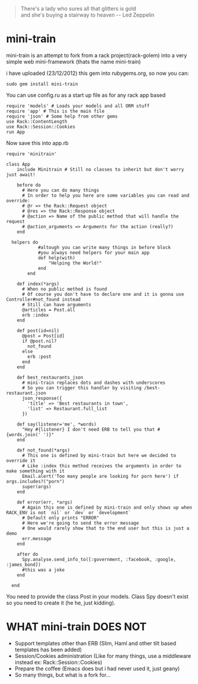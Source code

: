 >There's a lady who sures
>all that glitters is gold  
>and she's buying a stairway to heaven  -- Led Zeppelin

mini-train
=====

mini-train is an attempt to fork from a rack project(rack-golem) into
a very simple web mini-framework (thats the name mini-train)

i have uploaded (23/12/2012) this gem into rubygems.org, so now you can:

    sudo gem install mini-train

You can use config.ru as a start up file as for any rack app based

    require 'models' # Loads your models and all ORM stuff
    require 'app' # This is the main file
    require 'json' # Some help from other gems
    use Rack::ContentLength
    use Rack::Session::Cookies
    run App

Now save this into app.rb

    require 'minitrain'

  	class App
	    include Minitrain # Still no classes to inherit but don't worry just await!

	    before do
	      # Here you can do many things
	      # In order to help you here are some variables you can read and override:
	      # @r => the Rack::Request object
	      # @res => the Rack::Response object
	      # @action => Name of the public method that will handle the request
	      # @action_arguments => Arguments for the action (really?)
	    end

      helpers do
				#altough you can write many things in before block
				#you always need helpers for your main app
				def help(with)
					"Helping the World!"
				end
			end
			
	    def index(*args)
	      # When no public method is found
	      # Of course you don't have to declare one and it is gonna use Controller#not_found instead
	      # Still can have arguments
	      @articles = Post.all
	      erb :index
	    end

	    def post(id=nil)
	      @post = Post[id]
	      if @post.nil?
	        not_found
	      else
	        erb :post
	      end
	    end
	    
	    def best_restaurants_json
	      # mini-train replaces dots and dashes with underscores
	      # So you can trigger this handler by visiting /best-restaurant.json
	      json_response({
	        'title' => 'Best restaurants in town',
	        'list' => Restaurant.full_list
	      })

	    def say(listener='me', *words)
	      "Hey #{listener} I don't need ERB to tell you that #{words.join(' ')}"
	    end

	    def not_found(*args)
	      # This one is defined by mini-train but here we decided to override it
	      # Like :index this method receives the arguments in order to make something with it
	      Email.alert('Too many people are looking for porn here') if args.includes?("porn")
	      super(args)
	    end
	    
	    def error(err, *args)
	      # Again this one is defined by mini-train and only shows up when RACK_ENV is not `nil` or `dev` or `development`
	      # Default only prints "ERROR"
	      # Here we're going to send the error message
	      # One would rarely show that to the end user but this is just a demo
	      err.message
	    end

	    after do
	      Spy.analyse.send_info_to([:government, :facebook, :google, :james_bond])
	      #this was a joke
	    end

	  end

You need to provide the class Post in your models.
Class Spy doesn't exist so you need to create it (he he, just kidding).

WHAT mini-train DOES NOT
===================

- Support templates other than ERB (Slim, Haml and other tilt based templates has been added)
- Session/Cookies administration (Like for many things, use a middleware instead ex: Rack::Session::Cookies)
- Prepare the coffee (Emacs does but i had never used it, just geany)
- So many things, but what is a fork for...
